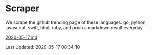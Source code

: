 # Scraper

We scrape the github trending page of these languages: go, python, javascript, swift, html, ruby, and push a markdown result everyday.

[2020-05-17.md](https://github.com/henson/Scraper/blob/master/2020-05-17.md)

Last Updated: 2020-05-17 08:34:10